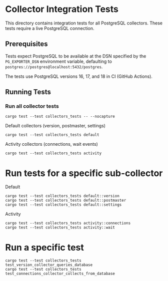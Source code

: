 # Collector Integration Tests

This directory contains integration tests for all PostgreSQL collectors. These tests require a live PostgreSQL connection.

## Prerequisites

Tests expect PostgreSQL to be available at the DSN specified by the `PG_EXPORTER_DSN` environment variable, defaulting to `postgres://postgres@localhost:5432/postgres`.

The tests use PostgreSQL versions 16, 17, and 18 in CI (GitHub Actions).

## Running Tests

### Run all collector tests

    cargo test --test collectors_tests -- --nocapture

Default collectors (version, postmaster, settings)

    cargo test --test collectors_tests default

Activity collectors (connections, wait events)

    cargo test --test collectors_tests activity

# Run tests for a specific sub-collector

Default

    cargo test --test collectors_tests default::version
    cargo test --test collectors_tests default::postmaster
    cargo test --test collectors_tests default::settings

Activity

    cargo test --test collectors_tests activity::connections
    cargo test --test collectors_tests activity::wait

# Run a specific test

    cargo test --test collectors_tests test_version_collector_queries_database
    cargo test --test collectors_tests test_connections_collector_collects_from_database
